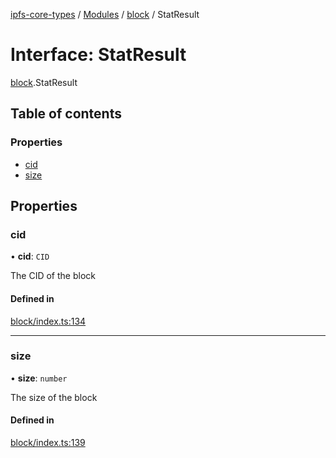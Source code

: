 [ipfs-core-types](../README.md) / [Modules](../modules.md) / [block](../modules/block.md) / StatResult

# Interface: StatResult

[block](../modules/block.md).StatResult

## Table of contents

### Properties

- [cid](block.StatResult.md#cid)
- [size](block.StatResult.md#size)

## Properties

### cid

• **cid**: `CID`

The CID of the block

#### Defined in

[block/index.ts:134](https://github.com/ipfs/js-ipfs/blob/1655368d/packages/ipfs-core-types/src/block/index.ts#L134)

___

### size

• **size**: `number`

The size of the block

#### Defined in

[block/index.ts:139](https://github.com/ipfs/js-ipfs/blob/1655368d/packages/ipfs-core-types/src/block/index.ts#L139)
